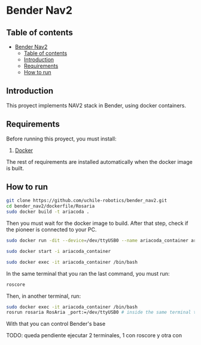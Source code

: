 # Bender Nav2

## Table of contents
- [Bender Nav2](#bender-nav2)
  - [Table of contents](#table-of-contents)
  - [Introduction](#introduction)
  - [Requirements](#requirements)
  - [How to run](#how-to-run)

## Introduction

This proyect implements NAV2 stack in Bender, using docker containers.

## Requirements

Before running this proyect, you must install:

1. [Docker](https://docs.docker.com/engine/install/)

The rest of requirements are installed automatically when the docker image is built.

## How to run

```bash
git clone https://github.com/uchile-robotics/bender_nav2.git
cd bender_nav2/dockerfile/Rosaria
sudo docker build -t ariacoda .
```
Then you must wait for the docker image to build. After that step, check if the pioneer is connected to your PC.

```bash
sudo docker run -dit --device=/dev/ttyUSB0 --name ariacoda_container ariacoda tail -f /dev/null

sudo docker start -i ariacoda_container

sudo docker exec -it ariacoda_container /bin/bash
```

In the same terminal that you ran the last command, you must run:

```bash
roscore
```
Then, in another terminal, run:
```bash
sudo docker exec -it ariacoda_container /bin/bash
rosrun rosaria RosAria _port:=/dev/ttyUSB0 # inside the same terminal that you ran the last command 
```

With that you can control Bender's base

TODO: queda pendiente ejecutar 2 terminales, 1 con roscore y otra con 